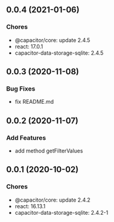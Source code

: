 ## 0.0.4 (2021-01-06)

### Chores

- @capacitor/core: update 2.4.5
- react: 17.0.1
- capacitor-data-storage-sqlite: 2.4.5

## 0.0.3 (2020-11-08)

### Bug Fixes

- fix README.md

## 0.0.2 (2020-11-07)

### Add Features

- add method getFilterValues

## 0.0.1 (2020-10-02)

### Chores

- @capacitor/core: update 2.4.2
- react: 16.13.1
- capacitor-data-storage-sqlite: 2.4.2-1
